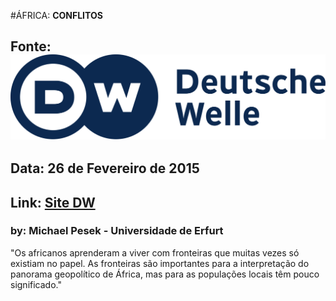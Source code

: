 #ÁFRICA: **CONFLITOS**

## Fonte: ![Logo DW](media/img/dw-logo.png)
## Data: **26 de Fevereiro de 2015**
## Link: **[Site DW](https://goo.gl/uW2bi9)**

### by: Michael Pesek - Universidade de Erfurt

"Os africanos aprenderam a viver com fronteiras que muitas vezes só existiam no papel. As fronteiras são importantes para a interpretação do panorama geopolítico de África, mas para as populações locais têm pouco significado."